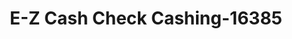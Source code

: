 ---
f_zip-code: 48756
f_state-code: MI
title: E-Z Cash Check Cashing-16385
f_phone: 989-873-8521
f_city-only: Prescott
f_address: 4955 East M 55 Prescott
f_location-unique-id: '16385'
slug: e-z-cash-check-cashing-16385
updated-on: '2024-05-30T13:46:58.046Z'
created-on: '2024-05-30T13:36:59.803Z'
published-on: '2024-05-30T13:54:32.469Z'
f_city-state: cms/city/prescott-mi.md
f_company: cms/company/e-z-cash-check-cashing.md
f_state: cms/state/michigan.md
layout: '[payday-loan].html'
tags: payday-loan
---